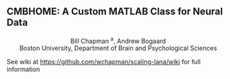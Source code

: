 ## CMBHOME: A Custom MATLAB Class for Neural Data
<center>
Bill Chapman <sup>a</sup>, Andrew Bogaard<br>
Boston University, Department of Brain and Psychological Sciences
</center>

See wiki at https://github.com/wchapman/scaling-lana/wiki for full information

